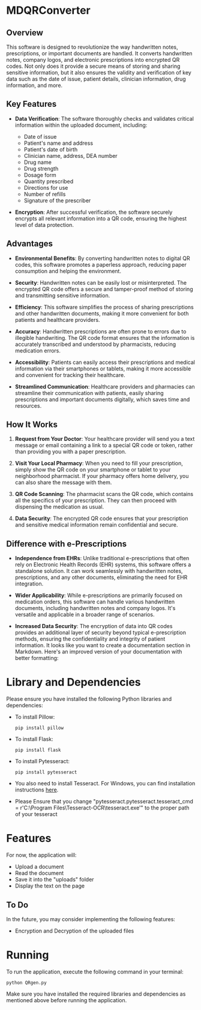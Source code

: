 #  MDQRConverter

## Overview

This software is designed to revolutionize the way handwritten notes, prescriptions, or important documents are handled. It converts handwritten notes, company logos, and electronic prescriptions into encrypted QR codes. Not only does it provide a secure means of storing and sharing sensitive information, but it also ensures the validity and verification of key data such as the date of issue, patient details, clinician information, drug information, and more.

## Key Features

- **Data Verification**: The software thoroughly checks and validates critical information within the uploaded document, including:
  - Date of issue
  - Patient's name and address
  - Patient's date of birth
  - Clinician name, address, DEA number
  - Drug name
  - Drug strength
  - Dosage form
  - Quantity prescribed
  - Directions for use
  - Number of refills
  - Signature of the prescriber

- **Encryption**: After successful verification, the software securely encrypts all relevant information into a QR code, ensuring the highest level of data protection.

## Advantages

- **Environmental Benefits**: By converting handwritten notes to digital QR codes, this software promotes a paperless approach, reducing paper consumption and helping the environment.

- **Security**: Handwritten notes can be easily lost or misinterpreted. The encrypted QR code offers a secure and tamper-proof method of storing and transmitting sensitive information.

- **Efficiency**: This software simplifies the process of sharing prescriptions and other handwritten documents, making it more convenient for both patients and healthcare providers.

- **Accuracy**: Handwritten prescriptions are often prone to errors due to illegible handwriting. The QR code format ensures that the information is accurately transcribed and understood by pharmacists, reducing medication errors.

- **Accessibility**: Patients can easily access their prescriptions and medical information via their smartphones or tablets, making it more accessible and convenient for tracking their healthcare.

- **Streamlined Communication**: Healthcare providers and pharmacies can streamline their communication with patients, easily sharing prescriptions and important documents digitally, which saves time and resources.

## How It Works

1. **Request from Your Doctor**: Your healthcare provider will send you a text message or email containing a link to a special QR code or token, rather than providing you with a paper prescription.

2. **Visit Your Local Pharmacy**: When you need to fill your prescription, simply show the QR code on your smartphone or tablet to your neighborhood pharmacist. If your pharmacy offers home delivery, you can also share the message with them.

3. **QR Code Scanning**: The pharmacist scans the QR code, which contains all the specifics of your prescription. They can then proceed with dispensing the medication as usual.

4. **Data Security**: The encrypted QR code ensures that your prescription and sensitive medical information remain confidential and secure.

## Difference with e-Prescriptions

- **Independence from EHRs**: Unlike traditional e-prescriptions that often rely on Electronic Health Records (EHR) systems, this software offers a standalone solution. It can work seamlessly with handwritten notes, prescriptions, and any other documents, eliminating the need for EHR integration.

- **Wider Applicability**: While e-prescriptions are primarily focused on medication orders, this software can handle various handwritten documents, including handwritten notes and company logos. It's versatile and applicable in a broader range of scenarios.

- **Increased Data Security**: The encryption of data into QR codes provides an additional layer of security beyond typical e-prescription methods, ensuring the confidentiality and integrity of patient information.
It looks like you want to create a documentation section in Markdown. Here's an improved version of your documentation with better formatting:

# Library and Dependencies

Please ensure you have installed the following Python libraries and dependencies:

- To install Pillow:
  ```
  pip install pillow
  ```

- To install Flask:
  ```
  pip install flask
  ```

- To install Pytesseract:
  ```
  pip install pytesseract
  ```

- You also need to install Tesseract. For Windows, you can find installation instructions [here](https://tesseract-ocr.github.io/tessdoc/Installation.html).
- Please Ensure that you change "pytesseract.pytesseract.tesseract_cmd = r'C:\Program Files\Tesseract-OCR\tesseract.exe'" to the proper path of your tesseract
# Features

For now, the application will:
- Upload a document
- Read the document
- Save it into the "uploads" folder
- Display the text on the page

## To Do

In the future, you may consider implementing the following features:
- Encryption and Decryption of the uploaded files

# Running

To run the application, execute the following command in your terminal:

```
python QRgen.py
```

Make sure you have installed the required libraries and dependencies as mentioned above before running the application.
```
